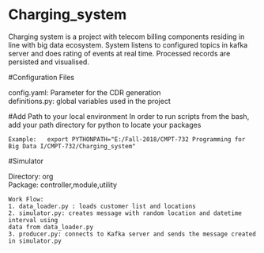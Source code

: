 # Charging_system

Charging system is a project with telecom billing components residing in line with big data ecosystem. System listens to configured topics in kafka server and does rating of events at real time. Processed records are persisted and visualised.

#Configuration Files

config.yaml: Parameter for the CDR generation\
definitions.py: global variables used in the project

#Add Path to your local environment
In order to run scripts from the bash, add your path directory for python to locate your packages

    Example:   export PYTHONPATH="E:/Fall-2018/CMPT-732 Programming for Big Data I/CMPT-732/Charging_system"


#Simulator

Directory: org\
Package: controller,module,utility
    
    Work Flow:
    1. data_loader.py : loads customer list and locations
    2. simulator.py: creates message with random location and datetime interval using
    data from data_loader.py
    3. producer.py: connects to Kafka server and sends the message created in simulator.py 